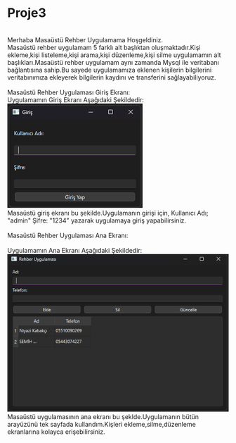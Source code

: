 # Proje3
<br>
Merhaba Masaüstü Rehber Uygulamama Hoşgeldiniz.
<br>
Masaüstü rehber uygulamam 5 farklı alt başlıktan oluşmaktadır.Kişi ekleme,kişi listeleme,kişi arama,kişi düzenleme,kişi silme uygulamamın alt başlıkları.Masaüstü rehber uygulamam aynı zamanda Mysql ile veritabanı bağlantısına sahip.Bu sayede uygulamamıza eklenen kişilerin bilgilerini veritabınımıza ekleyerek bilgilerin kaydını ve transferini sağlayabiliyoruz.
<br>
<br>
Masaüstü Rehber Uygulaması Giriş Ekranı:
<br>
Uygulamamın Giriş Ekranı Aşağıdaki Şekildedir:
<br>
<img src="MasaüstüRehberUgulamasıGirişEkranı.png" alt="Örnek Resim"/>
<br>
Masaüstü giriş ekranı bu şekilde.Uygulamanın girişi için, Kullanıcı Adı; "admin"  Şifre: "1234" yazarak uygulamaya giriş yapabilirsiniz.
<br>
<br>
Masaüstü Rehber Uygulaması Ana Ekranı:
<br>
<br>
Uygulamamın Ana Ekranı Aşağıdaki Şekildedir:
<br>
<img src="RehberUygulamasıAnaEkranMenüsü.png" alt="Örnek Resim"/>
<br>
Masaüstü uygulamasının ana ekranı bu şeklde.Uygulamanın bütün arayüzünü tek sayfada kullandım.Kişleri ekleme,silme,düzenleme ekranlarına kolayca erişebilirsiniz.